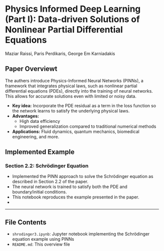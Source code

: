 # Physics Informed Deep Learning (Part I): Data-driven Solutions of Nonlinear Partial Differential Equations

Maziar Raissi, Paris Perdikaris, George Em Karniadakis

## Paper Overviewt
The authers introduce Physics-Informed Neural Networks (PINNs), a framework that integrates physical laws, such as nonlinear partial differential equations (PDEs), directly into the training of neural networks. This allows for accurate solutions even with limited or noisy data.

- **Key idea:** Incorporate the PDE residual as a term in the loss function so the network learns to satisfy the underlying physical laws.  
- **Advantages:**  
  - High data efficiency  
  - Improved generalization compared to traditional numerical methods  
- **Applications:** Fluid dynamics, quantum mechanics, biomedical engineering, and more.


## Implemented Example

### Section 2.2: Schrödinger Equation
- Implemented the PINN approach to solve the Schrödinger equation as described in Section 2.2 of the paper.  
- The neural network is trained to satisfy both the PDE and boundary/initial conditions.  
- This notebook reproduces the example presented in the paper.
- 
---

## File Contents

- `shrodinger3.ipynb`: Jupyter notebook implementing the Schrödinger equation example using PINNs  
- `README.md`: This overview file
